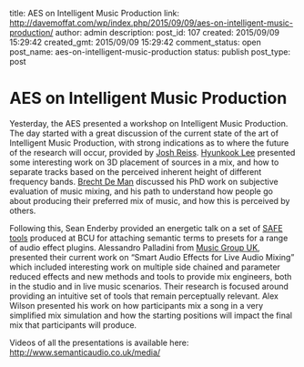 title: AES on Intelligent Music Production
link: http://davemoffat.com/wp/index.php/2015/09/09/aes-on-intelligent-music-production/
author: admin
description: 
post_id: 107
created: 2015/09/09 15:29:42
created_gmt: 2015/09/09 15:29:42
comment_status: open
post_name: aes-on-intelligent-music-production
status: publish
post_type: post

# AES on Intelligent Music Production

Yesterday, the AES presented a workshop on Intelligent Music Production. The day started with a great discussion of the current state of the art of Intelligent Music Production, with strong indications as to where the future of the research will occur, provided by [Josh Reiss](http://www.eecs.qmul.ac.uk/~josh/). [Hyunkook Lee](http://www.hud.ac.uk/ourstaff/profile/index.php?staffuid=senghl) presented some interesting work on 3D placement of sources in a mix, and how to separate tracks based on the perceived inherent height of different frequency bands. [Brecht De Man](http://www.brechtdeman.com/) discussed his PhD work on subjective evaluation of music mixing, and his path to understand how people go about producing their preferred mix of music, and how this is perceived by others.

Following this, Sean Enderby provided an energetic talk on a set of [SAFE tools](http://www.semanticaudio.co.uk/) produced at BCU for attaching semantic terms to presets for a range of audio effect plugins. Alessandro Palladini from [Music Group UK](http://www.music-group.com/brand/midas/home), presented their current work on “Smart Audio Effects for Live Audio Mixing” which included interesting work on multiple side chained and parameter reduced effects and new methods and tools to provide mix engineers, both in the studio and in live music scenarios. Their research is focused around providing an intuitive set of tools that remain perceptually relevant. Alex Wilson presented his work on how participants mix a song in a very simplified mix simulation and how the starting positions will impact the final mix that participants will produce.

Videos of all the presentations is available here: <http://www.semanticaudio.co.uk/media/>